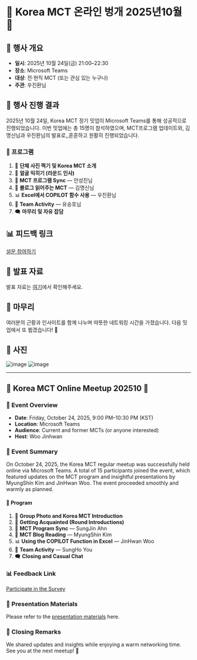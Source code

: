# 🌟 Korea MCT 온라인 벙개 2025년10월 🌟

## 📅 행사 개요

- **일시**: 2025년 10월 24일(금) 21:00–22:30
- **장소**: Microsoft Teams
- **대상**: 전·현직 MCT (또는 관심 있는 누구나)
- **주관**: 우진환님

## 🎉 행사 진행 결과

2025년 10월 24일, Korea MCT 정기 밋업이 Microsoft Teams를 통해 성공적으로 진행되었습니다. 
이번 밋업에는 총 15명이 참석하였으며, MCT프로그램 업데이트와, 김명신님과 우진환님의 발표로,,훈훈하고 원활히 진행되었습니다.

### 📝 프로그램

1. 📸 **단체 사진 찍기 및 Korea MCT 소개**
2. 🤝 **얼굴 익히기 (라운드 인사)**
3. 🔄 **MCT 프로그램 Sync** — 안성진님
4. 📖 **블로그 읽어주는 MCT** — 김명신님
5. 📊 **Excel에서 COPILOT 함수 사용** — 우진환님
6. 🎯 **Team Activity** — 유승호님
7. 🗨️ **마무리 및 자유 잡담**

## 📊 피드백 링크

[설문 참여하기](https://forms.office.com/r/v47c3pm2FJ)

## 📂 발표 자료

발표 자료는 [여기](https://github.com/KoreaMCT/KMCT202510/blob/main/Korea%20MCT%20%EC%98%A8%EB%9D%BC%EC%9D%B8%20%EB%B2%99%EA%B0%9C%20202510%20%EB%B0%9C%ED%91%9C.pdf)에서 확인해주세요.

## 🌙 마무리

여러분의 근황과 인사이트를 함께 나누며 따뜻한 네트워킹 시간을 가졌습니다. 다음 밋업에서 또 뵙겠습니다! 🍁

## 🎉 사진

![image](https://github.com/user-attachments/assets/1d90b4cc-98e5-4ec4-bac1-7f8e22ada451)
![image](https://github.com/user-attachments/assets/bdc6835d-484b-4f42-b6d5-9bcb69eaf989)

---

## 🌟 Korea MCT Online Meetup 202510 🌟

### 📅 Event Overview

- **Date**: Friday, October 24, 2025, 9:00 PM–10:30 PM (KST)
- **Location**: Microsoft Teams
- **Audience**: Current and former MCTs (or anyone interested)
- **Host**: Woo Jinhwan

### 🎉 Event Summary

On October 24, 2025, the Korea MCT regular meetup was successfully held online via Microsoft Teams. A total of 15 participants joined the event, which featured updates on the MCT program and insightful presentations by MyungShin Kim and JinHwan Woo. The event proceeded smoothly and warmly as planned.

#### 📝 Program

1. 📸 **Group Photo and Korea MCT Introduction**
2. 🤝 **Getting Acquainted (Round Introductions)**
3. 🔄 **MCT Program Sync** — SungJin Ahn
4. 📖 **MCT Blog Reading** — MyungShin Kim
5. 📊 **Using the COPILOT Function in Excel** — JinHwan Woo
6. 🎯 **Team Activity** — SungHo You
7. 🗨️ **Closing and Casual Chat**

### 📊 Feedback Link

[Participate in the Survey](https://forms.office.com/r/v47c3pm2FJ)

### 📂 Presentation Materials

Please refer to the [presentation materials](https://github.com/KoreaMCT/KMCT202510/blob/main/Korea%20MCT%20%EC%98%A8%EB%9D%BC%EC%9D%B8%20%EB%B2%99%EA%B0%9C%20202510%20%EB%B0%9C%ED%91%9C.pdf) here.


### 🌙 Closing Remarks

We shared updates and insights while enjoying a warm networking time. See you at the next meetup! 🍁

